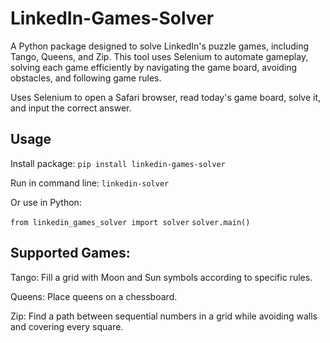 # LinkedIn-Games-Solver

A Python package designed to solve LinkedIn's puzzle games, including Tango, Queens, and Zip. This tool uses Selenium to automate gameplay, solving each game efficiently by navigating the game board, avoiding obstacles, and following game rules.

Uses Selenium to open a Safari browser, read today's game board, solve it, and input the correct answer.

## Usage

Install package: `pip install linkedin-games-solver`

Run in command line: `linkedin-solver`

Or use in Python:

`from linkedin_games_solver import solver`
`solver.main()`

## Supported Games:

Tango: Fill a grid with Moon and Sun symbols according to specific rules.

Queens: Place queens on a chessboard.

Zip: Find a path between sequential numbers in a grid while avoiding walls and covering every square.
